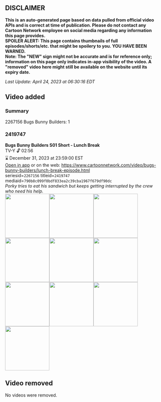 ## DISCLAIMER
**This is an auto-generated page based on data pulled from official video APIs and is correct at time of publication. Please do not contact any Cartoon Network employee on social media regarding any information this page provides.**  
**SPOILER ALERT: This page contains thumbnails of full episodes/shorts/etc. that might be spoilery to you. YOU HAVE BEEN WARNED.**  
**Note: The "NEW" sign might not be accurate and is for reference only; information on this page only indicates in-app visibility of the video. A "removed" video here might still be available on the website until its expiry date.**  

_Last Update: April 24, 2023 at 06:30:16 EDT_
## Video added
### Summary
2267156 Bugs Bunny Builders: 1  
### 2419747
**Bugs Bunny Builders S01 Short - Lunch Break**  
TV-Y 🔓 02:56  
⌛ December 31, 2023 at 23:59:00 EST  
[Open in app](https://cnvideo.sercomkc.org/redirector.html?type=cnapp&seriesid=2267156&titleid=2419747&mediaid=790b8c099f0bdf833ea2c39cba1967f679df90dc) or on the web: https://www.cartoonnetwork.com/video/bugs-bunny-builders/lunch-break-episode.html  
seriesid=`2267156` titleid=`2419747` mediaid=`790b8c099f0bdf833ea2c39cba1967f679df90dc`  
_Porky tries to eat his sandwich but keeps getting interrupted by the crew who need his help._  
<a href="https://s3.amazonaws.com/cartoonorchestrator/2419747_001_1280x720.jpg"><img src="https://s3.amazonaws.com/cartoonorchestrator/2419747_001_640x360.jpg" height="144px" /></a><a href="https://s3.amazonaws.com/cartoonorchestrator/2419747_002_1280x720.jpg"><img src="https://s3.amazonaws.com/cartoonorchestrator/2419747_002_640x360.jpg" height="144px" /></a><a href="https://s3.amazonaws.com/cartoonorchestrator/2419747_003_1280x720.jpg"><img src="https://s3.amazonaws.com/cartoonorchestrator/2419747_003_640x360.jpg" height="144px" /></a><a href="https://s3.amazonaws.com/cartoonorchestrator/2419747_004_1280x720.jpg"><img src="https://s3.amazonaws.com/cartoonorchestrator/2419747_004_640x360.jpg" height="144px" /></a><a href="https://s3.amazonaws.com/cartoonorchestrator/2419747_005_1280x720.jpg"><img src="https://s3.amazonaws.com/cartoonorchestrator/2419747_005_640x360.jpg" height="144px" /></a><a href="https://s3.amazonaws.com/cartoonorchestrator/2419747_006_1280x720.jpg"><img src="https://s3.amazonaws.com/cartoonorchestrator/2419747_006_640x360.jpg" height="144px" /></a><a href="https://s3.amazonaws.com/cartoonorchestrator/2419747_007_1280x720.jpg"><img src="https://s3.amazonaws.com/cartoonorchestrator/2419747_007_640x360.jpg" height="144px" /></a><a href="https://s3.amazonaws.com/cartoonorchestrator/2419747_008_1280x720.jpg"><img src="https://s3.amazonaws.com/cartoonorchestrator/2419747_008_640x360.jpg" height="144px" /></a><a href="https://s3.amazonaws.com/cartoonorchestrator/2419747_009_1280x720.jpg"><img src="https://s3.amazonaws.com/cartoonorchestrator/2419747_009_640x360.jpg" height="144px" /></a><a href="https://s3.amazonaws.com/cartoonorchestrator/2419747_010_1280x720.jpg"><img src="https://s3.amazonaws.com/cartoonorchestrator/2419747_010_640x360.jpg" height="144px" /></a>
## Video removed
No videos were removed.  
